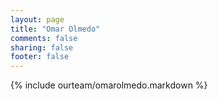 ```yaml
---
layout: page
title: "Omar Olmedo"
comments: false
sharing: false
footer: false
---
```

{% include ourteam/omarolmedo.markdown %}
